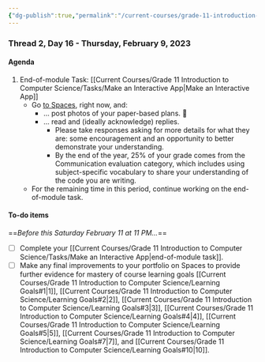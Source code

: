 ```yaml
---
{"dg-publish":true,"permalink":"/current-courses/grade-11-introduction-to-computer-science/section-2/thread-2/day-16/","dgHomeLink":false}
---
```


### Thread 2, Day 16 - Thursday, February 9, 2023

#### Agenda

1. End-of-module Task: [[Current Courses/Grade 11 Introduction to Computer Science/Tasks/Make an Interactive App|Make an Interactive App]]
	- Go [to Spaces](https://ca.spacesedu.com/), right now, and:
		- ... post photos of your paper-based plans. 📝
		- ... read and (ideally acknowledge) replies.
			- Please take responses asking for more details for what they are: some encouragement and an opportunity to better demonstrate your understanding.
			- By the end of the year, 25% of your grade comes from the Communication evaluation category, which includes using subject-specific vocabulary to share your understanding of the code you are writing.
	- For the remaining time in this period, continue working on the end-of-module task.
	  
#### To-do items
==*Before this Saturday February 11 at 11 PM...*==
- [ ] Complete your [[Current Courses/Grade 11 Introduction to Computer Science/Tasks/Make an Interactive App|end-of-module task]].
- [ ] Make any final improvements to your portfolio on Spaces to provide further evidence for mastery of course learning goals [[Current Courses/Grade 11 Introduction to Computer Science/Learning Goals#1|1]], [[Current Courses/Grade 11 Introduction to Computer Science/Learning Goals#2|2]], [[Current Courses/Grade 11 Introduction to Computer Science/Learning Goals#3|3]], [[Current Courses/Grade 11 Introduction to Computer Science/Learning Goals#4|4]], [[Current Courses/Grade 11 Introduction to Computer Science/Learning Goals#5|5]], [[Current Courses/Grade 11 Introduction to Computer Science/Learning Goals#7|7]], and [[Current Courses/Grade 11 Introduction to Computer Science/Learning Goals#10|10]].
